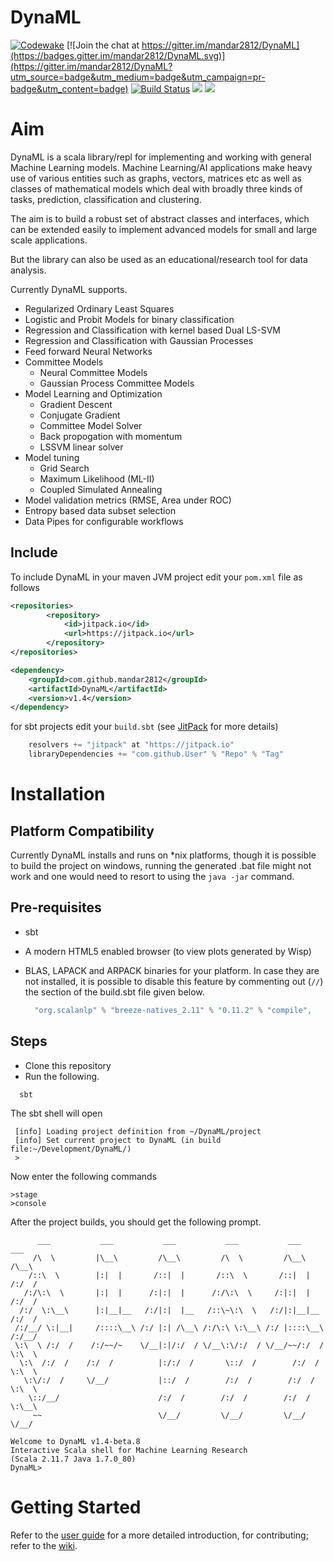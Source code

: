 # DynaML 

[![Codewake](https://www.codewake.com/badges/codewake.svg)](https://www.codewake.com/p/dynaml-419df383-9b7c-4165-8acc-703ae4811910) [![Join the chat at https://gitter.im/mandar2812/DynaML](https://badges.gitter.im/mandar2812/DynaML.svg)](https://gitter.im/mandar2812/DynaML?utm_source=badge&utm_medium=badge&utm_campaign=pr-badge&utm_content=badge) [![Build Status](https://travis-ci.org/mandar2812/DynaML.svg?branch=master)](https://travis-ci.org/mandar2812/DynaML) [![](https://jitpack.io/v/mandar2812/DynaML.svg)](https://jitpack.io/#mandar2812/DynaML)
<a href="https://zenhub.com"><img src="https://raw.githubusercontent.com/ZenHubIO/support/master/zenhub-badge.png"></a> 

Aim
============

DynaML is a scala library/repl for implementing and working with general Machine Learning models. Machine Learning/AI applications make heavy use of various entities such as graphs, vectors, matrices etc as well as classes of mathematical models which deal with broadly three kinds of tasks, prediction, classification and clustering.

The aim is to build a robust set of abstract classes and interfaces, which can be extended easily to implement advanced models for small and large scale applications.

But the library can also be used as an educational/research tool for data analysis. 

Currently DynaML supports.
* Regularized Ordinary Least Squares
* Logistic and Probit Models for binary classification
* Regression and Classification with kernel based Dual LS-SVM
* Regression and Classification with Gaussian Processes
* Feed forward Neural Networks
* Committee Models
  - Neural Committee Models
  - Gaussian Process Committee Models
* Model Learning and Optimization
  - Gradient Descent
  - Conjugate Gradient
  - Committee Model Solver
  - Back propogation with momentum
  - LSSVM linear solver
* Model tuning
  * Grid Search
  * Maximum Likelihood (ML-II)
  * Coupled Simulated Annealing
* Model validation metrics (RMSE, Area under ROC)
* Entropy based data subset selection
* Data Pipes for configurable workflows

Include 
--------

To include DynaML in your maven JVM project edit your ```pom.xml``` file as follows

```xml
<repositories>
		<repository>
		    <id>jitpack.io</id>
		    <url>https://jitpack.io</url>
		</repository>
</repositories>
```

```xml
<dependency>
    <groupId>com.github.mandar2812</groupId>
    <artifactId>DynaML</artifactId>
    <version>v1.4</version>
</dependency>
```

for sbt projects edit your `build.sbt` (see [JitPack](https://jitpack.io/#mandar2812/DynaML) for more details)

```scala
    resolvers += "jitpack" at "https://jitpack.io"
    libraryDependencies += "com.github.User" % "Repo" % "Tag"
```



Installation
============
 
Platform Compatibility
----------------------
Currently DynaML installs and runs on *nix platforms, though it is possible to build the project on windows, running the generated .bat file might not work and one would need to resort to using the `java -jar` command.

Pre-requisites
-------------
* sbt
* A modern HTML5 enabled browser (to view plots generated by Wisp)
* BLAS, LAPACK and ARPACK binaries for your platform. In case they are not installed, it is possible to disable this feature by commenting out (`//`) the section of the build.sbt file given below.
  
  ```scala
    "org.scalanlp" % "breeze-natives_2.11" % "0.11.2" % "compile",
  ```

Steps
-------

* Clone this repository
* Run the following.
```shell
  sbt
```

The sbt shell will open

```shell
 [info] Loading project definition from ~/DynaML/project
 [info] Set current project to DynaML (in build file:~/Development/DynaML/)
 >
```

Now enter the following commands

```shell
>stage
>console
```

After the project builds, you should get the following prompt.
  
```
      ___           ___           ___           ___           ___           ___
     /\  \         |\__\         /\__\         /\  \         /\__\         /\__\
    /::\  \        |:|  |       /::|  |       /::\  \       /::|  |       /:/  /
   /:/\:\  \       |:|  |      /:|:|  |      /:/\:\  \     /:|:|  |      /:/  /
  /:/  \:\__\      |:|__|__   /:/|:|  |__   /::\~\:\  \   /:/|:|__|__   /:/  /
 /:/__/ \:|__|     /::::\__\ /:/ |:| /\__\ /:/\:\ \:\__\ /:/ |::::\__\ /:/__/
 \:\  \ /:/  /    /:/~~/~    \/__|:|/:/  / \/__\:\/:/  / \/__/~~/:/  / \:\  \
  \:\  /:/  /    /:/  /          |:/:/  /       \::/  /        /:/  /   \:\  \
   \:\/:/  /     \/__/           |::/  /        /:/  /        /:/  /     \:\  \
    \::/__/                      /:/  /        /:/  /        /:/  /       \:\__\
     ~~                          \/__/         \/__/         \/__/         \/__/

Welcome to DynaML v1.4-beta.8
Interactive Scala shell for Machine Learning Research
(Scala 2.11.7 Java 1.7.0_80)
DynaML> 
```

Getting Started
===============
Refer to the [user guide](https://mandar2812.github.io/DynaML/mydoc_introduction.html) for a more detailed introduction, for contributing; refer to the [wiki](https://github.com/mandar2812/DynaML/wiki).
